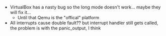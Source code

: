 * VirtualBox has a nasty bug so the long mode doesn't work... maybe they will fix it...
    * Until that Qemu is the "offical" platform
* All interrupts cause double fault?? but interrupt handler still gets called, the problem is with the panic_output, I think
